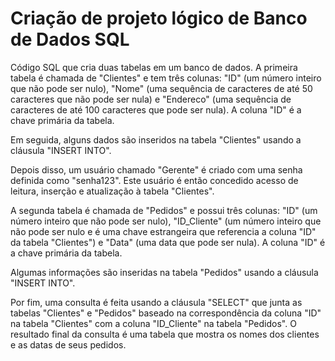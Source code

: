 # Criação de projeto lógico de Banco de Dados SQL
Código SQL que cria duas tabelas em um banco de dados. A primeira tabela é chamada de "Clientes" e tem três colunas: "ID" (um número inteiro que não pode ser nulo), "Nome" (uma sequência de caracteres de até 50 caracteres que não pode ser nula) e "Endereco" (uma sequência de caracteres de até 100 caracteres que pode ser nula). A coluna "ID" é a chave primária da tabela.

Em seguida, alguns dados são inseridos na tabela "Clientes" usando a cláusula "INSERT INTO".

Depois disso, um usuário chamado "Gerente" é criado com uma senha definida como "senha123". Este usuário é então concedido acesso de leitura, inserção e atualização à tabela "Clientes".

A segunda tabela é chamada de "Pedidos" e possui três colunas: "ID" (um número inteiro que não pode ser nulo), "ID_Cliente" (um número inteiro que não pode ser nulo e é uma chave estrangeira que referencia a coluna "ID" da tabela "Clientes") e "Data" (uma data que pode ser nula). A coluna "ID" é a chave primária da tabela.

Algumas informações são inseridas na tabela "Pedidos" usando a cláusula "INSERT INTO".

Por fim, uma consulta é feita usando a cláusula "SELECT" que junta as tabelas "Clientes" e "Pedidos" baseado na correspondência da coluna "ID" na tabela "Clientes" com a coluna "ID_Cliente" na tabela "Pedidos". O resultado final da consulta é uma tabela que mostra os nomes dos clientes e as datas de seus pedidos.